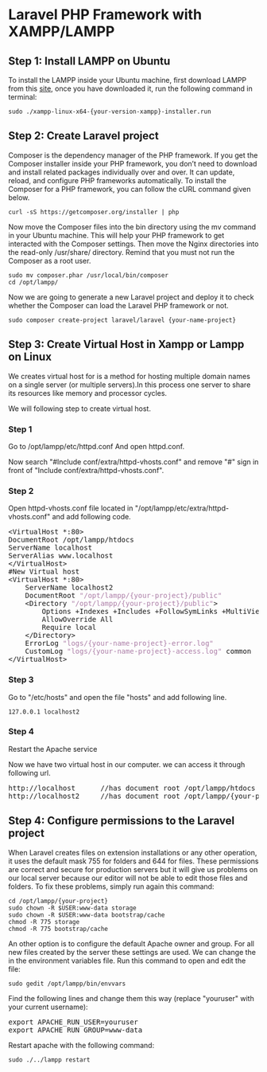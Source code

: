 # Laravel PHP Framework with XAMPP/LAMPP
## Step 1: Install LAMPP on Ubuntu
To install the LAMPP inside your Ubuntu machine, 
first download LAMPP from this [site](https://www.apachefriends.org/download.html), once you have downloaded it, run the following command in terminal:

`sudo ./xampp-linux-x64-{your-version-xampp}-installer.run`<br>

## Step 2: Create Laravel project
Composer is the dependency manager of the PHP framework. If you get the Composer installer inside your PHP framework, you don’t need to download and install related packages individually over and over. It can update, reload, and configure PHP frameworks automatically. To install the Composer for a PHP framework, you can follow the cURL command given below.

`curl -sS https://getcomposer.org/installer | php`

Now move the Composer files into the bin directory using the mv command in your Ubuntu machine. This will help your PHP framework to get interacted with the Composer settings. Then move the Nginx directories into the read-only /usr/share/ directory. Remind that you must not run the Composer as a root user.

`sudo mv composer.phar /usr/local/bin/composer`<br>
`cd /opt/lampp/`

Now we are going to generate a new Laravel project and deploy it to check whether the Composer can load the Laravel PHP framework or not.

`sudo composer create-project laravel/laravel {your-name-project}`

## Step 3: Create Virtual Host in Xampp or Lampp on Linux
We creates virtual host for is a method for hosting multiple domain names on a single server (or multiple servers).In this process one server to share its resources like memory and processor cycles.

We will following step to create virtual host.

### Step 1
Go to /opt/lampp/etc/httpd.conf And open httpd.conf.

Now search "#Include conf/extra/httpd-vhosts.conf" and remove "#" sign in front of "Include conf/extra/httpd-vhosts.conf".

### Step 2
Open httpd-vhosts.conf file located in "/opt/lampp/etc/extra/httpd-vhosts.conf" and add following code.

<pre>
&lt;VirtualHost *:80&gt;
DocumentRoot /opt/lampp/htdocs
ServerName localhost
ServerAlias www.localhost
&lt;/VirtualHost&gt;
#New Virtual host
&lt;VirtualHost *:80&gt;
    ServerName localhost2
    DocumentRoot <font color="#AD7FA8">&quot;/opt/lampp/{your-project}/public&quot;</font>
    &lt;Directory <font color="#AD7FA8">&quot;/opt/lampp/{your-project}/public&quot;</font>&gt;
        Options +Indexes +Includes +FollowSymLinks +MultiViews
        AllowOverride All
        Require local
    &lt;/Directory&gt;
    ErrorLog <font color="#AD7FA8">&quot;logs/{your-name-project}-error.log&quot;</font>
    CustomLog <font color="#AD7FA8">&quot;logs/{your-name-project}-access.log&quot;</font> common                              
&lt;/VirtualHost&gt;
</pre>
### Step 3
Go to "/etc/hosts" and open the file "hosts" and add following line.

`127.0.0.1 localhost2`<br/>

### Step 4
Restart the Apache service

Now we have two virtual host in our computer. we can access it through following url.
<pre>
http://localhost      //has document root /opt/lampp/htdocs
http://localhost2     //has document root /opt/lampp/{your-project}/public 
</pre>
## Step 4: Configure permissions to the Laravel project
When Laravel creates files on extension installations or any other operation, it uses the default mask 755 for folders and 644 for files. These permissions are correct and secure for production servers but it will give us problems on our local server because our editor will not be able to edit those files and folders. To fix these problems, simply run again this command:

`cd /opt/lampp/{your-project}`<br/>
`sudo chown -R $USER:www-data storage`<br/>
`sudo chown -R $USER:www-data bootstrap/cache`<br/>
`chmod -R 775 storage`<br/>
`chmod -R 775 bootstrap/cache`<br/>

An other option is to configure the default Apache owner and group. For all new files created by the server these settings are used. We can change the in the environment variables file. Run this command to open and edit the file:

`sudo gedit /opt/lampp/bin/envvars`<br/>

Find the following lines and change them this way (replace "youruser" with your current username):
<pre>
export APACHE_RUN_USER=youruser
export APACHE_RUN_GROUP=www-data
</pre>
Restart apache with the following command:

`sudo ./../lampp restart`
